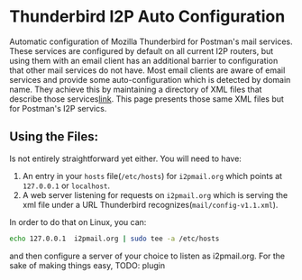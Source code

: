 # Thunderbird I2P Auto Configuration

Automatic configuration of Mozilla Thunderbird for Postman's
mail services. These services are configured by default on all
current I2P routers, but using them with an email client has
an additional barrier to configuration that other mail services
do not have. Most email clients are aware of email services
and provide some auto-configuration which is detected by domain
name. They achieve this by maintaining a directory of XML files
that describe those services[link](https://wiki.mozilla.org/Thunderbird:Autoconfiguration:MozillaWebservicePublish).
This page presents those same XML files but for Postman's I2P servics.

Using the Files:
----------------

Is not entirely straightforward yet either. You will need to have:

1. An entry in your `hosts` file(`/etc/hosts`) for `i2pmail.org` which
 points at `127.0.0.1` or `localhost`.
2. A web server listening for requests on `i2pmail.org` which is serving
 the xml file under a URL Thunderbird recognizes(`mail/config-v1.1.xml`).

In order to do that on Linux, you can:

```bash
echo 127.0.0.1  i2pmail.org | sudo tee -a /etc/hosts
```

and then configure a server of your choice to listen as i2pmail.org. For
the sake of making things easy, TODO: plugin
